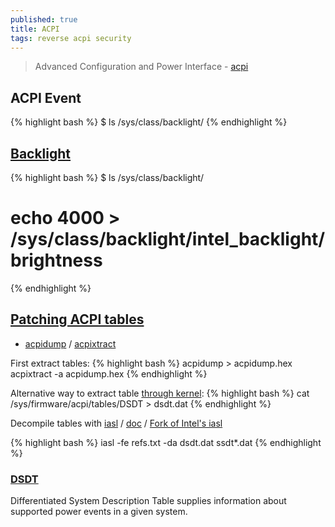 ```yaml
---
published: true
title: ACPI
tags: reverse acpi security
---
```

> Advanced Configuration and Power Interface - [acpi](https://en.wikipedia.org/wiki/Advanced_Configuration_and_Power_Interface)

## ACPI Event
{% highlight bash %}
$ ls /sys/class/backlight/
{% endhighlight %}

## [Backlight](https://wiki.archlinux.org/title/Backlight)
{% highlight bash %}
$ ls /sys/class/backlight/

# echo 4000 > /sys/class/backlight/intel_backlight/brightness
{% endhighlight %}

## [Patching ACPI tables](https://github.com/ivzave/matebook-linux#patching-acpi-tables)

- [acpidump](https://www.mankier.com/1/acpidump) / [acpixtract](https://www.mankier.com/1/acpixtract#)

First extract tables:
{% highlight bash %}
acpidump > acpidump.hex
acpixtract -a acpidump.hex
{% endhighlight %}

Alternative way to extract table [through kernel](https://www.reddit.com/r/SurfaceLinux/comments/46o3mh/fix_udev_power_adapter_event_by_patching_acpi/):
{% highlight bash %}
cat /sys/firmware/acpi/tables/DSDT > dsdt.dat
{% endhighlight %}


Decompile tables with [iasl](https://www.systutorials.com/docs/linux/man/1-iasl/) / [doc](https://acpica.org/sites/acpica/files/aslcompiler.pdf) / [Fork of Intel's iasl](https://github.com/RehabMan/Intel-iasl)

{% highlight bash %}
iasl -fe refs.txt -da dsdt.dat ssdt*.dat
{% endhighlight %}

### [DSDT](https://wiki.archlinux.org/title/DSDT)
Differentiated System Description Table supplies information about supported power events in a given system.
